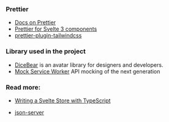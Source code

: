 ### Prettier

- [Docs on Prettier](https://prettier.io/docs/en/options.html)
- [Prettier for Svelte 3 components](https://github.com/sveltejs/prettier-plugin-svelte)
- [prettier-plugin-tailwindcss](https://github.com/tailwindlabs/prettier-plugin-tailwindcss#compatibility-with-other-prettier-plugins)

### Library used in the project

- [DiceBear](https://avatars.dicebear.com/) is an avatar library for designers and developers.
- [Mock Service Worker](https://mswjs.io/) API mocking of the next generation

### Read more:

- [Writing a Svelte Store with TypeScript](https://javascript.plainenglish.io/writing-a-svelte-store-with-typescript-22fa1c901a4)

- [json-server](https://github.com/typicode/json-server)
